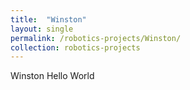 ```yaml
---
title:  "Winston"
layout: single
permalink: /robotics-projects/Winston/
collection: robotics-projects
---
```


Winston Hello World
